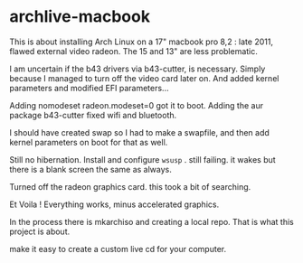 # archlive-macbook 
   
   This is about installing Arch Linux on a 
   17" macbook pro 8,2 : late 2011, flawed external video radeon.
   The 15 and 13" are less problematic.
   
   I am uncertain if the b43 drivers via b43-cutter, is necessary.
   Simply because I managed to turn off the video card later on.
   And added kernel parameters and modified EFI parameters...   
   
   Adding nomodeset radeon.modeset=0 got it to boot.
   Adding the aur package b43-cutter fixed wifi and bluetooth.
   
   I should have created swap so I had to make a swapfile,
   and then add kernel parameters on boot for that as well.
   
   Still no hibernation. Install and configure `wsusp` .
   still failing. it wakes but there is a blank screen the same
   as always.
   
   Turned off the radeon graphics card. this took a bit of searching.
   
   Et Voila ! Everything works, minus accelerated graphics.
   

  In the process there is mkarchiso and creating a local repo. That is 
  what this project is about.
  
  make it easy to create a custom live cd for your computer.
